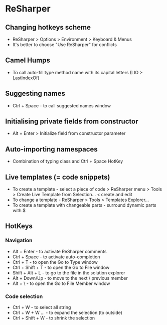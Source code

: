 # ReSharper
## Changing hotkeys scheme
- ReSharper > Options > Environment > Keyboard & Menus
- It's better to choose "Use ReSharper" for conflicts

## Camel Humps
- To call auto-fill type method name with its capital letters (LIO > LastIndexOf)

## Suggesting names
- Ctrl + Space - to call suggested names window

## Initialising private fields from constructor
- Alt + Enter > Initialize field from constructor parameter

## Auto-importing namespaces
- Combination of typing class and Ctrl + Space HotKey

## Live templates (= code snippets)
- To create a template - select a piece of code > ReSharper menu > Tools > Create Live Template from Selection... < create and edit
- To change a template - ReSharper > Tools > Templates Explorer...
- To create a template with changeable parts - surround dynamic parts with $

## HotKeys
### Navigation
- Alt + Enter - to activate ReSharper comments
- Ctrl + Space - to activate auto-completion
- Ctrl + T - to open the Go to Type window
- Ctrl + Shift + T - to open the Go to File window
- Shift + Alt + L - to go to the file in the solution explorer
- Alt + Down/Up - to move to the next / previous member
- Alt + \ - to open the Go to File Member window

### Code selection
- Ctrl + W - to select all string
- Ctrl + W + W ... - to expand the selection (to outside)
- Ctrl + Shift + W - to shrink the selection